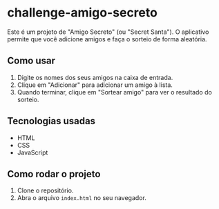 # challenge-amigo-secreto


Este é um projeto de "Amigo Secreto" (ou "Secret Santa"). O aplicativo permite que você adicione amigos e faça o sorteio de forma aleatória.

## Como usar

1. Digite os nomes dos seus amigos na caixa de entrada.
2. Clique em "Adicionar" para adicionar um amigo à lista.
3. Quando terminar, clique em "Sortear amigo" para ver o resultado do sorteio.

## Tecnologias usadas
- HTML
- CSS
- JavaScript

## Como rodar o projeto
1. Clone o repositório.
2. Abra o arquivo `index.html` no seu navegador.


